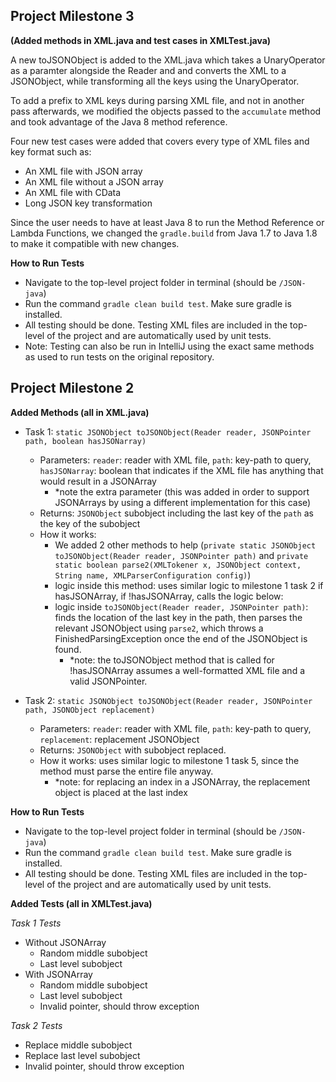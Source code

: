**Project Milestone 3**
--
**(Added methods in XML.java and test cases in XMLTest.java)**

A new toJSONObject is added to the XML.java which takes a UnaryOperator as a paramter alongside the Reader and and converts the XML to a JSONObject, while transforming all the keys using the UnaryOperator.

To add a prefix to XML keys during parsing XML file, and not in another pass afterwards, we modified the objects passed to the `accumulate` method and took advantage of the Java 8 method reference.

Four new test cases were added that covers every type of XML files and key format such as:

 - An XML file with JSON array
 - An XML file without a JSON array
 - An XML file with CData
 - Long JSON key transformation

Since the user needs to have at least Java 8 to run the Method Reference or Lambda Functions, we changed the `gradle.build` from Java 1.7 to Java 1.8 to make it compatible with new changes.

**How to Run Tests**
- Navigate to the top-level project folder in terminal (should be `/JSON-java`)
- Run the command `gradle clean build test`. Make sure gradle is installed.
- All testing should be done. Testing XML files are included in the top-level of the project and are automatically used by unit tests.
- Note: Testing can also be run in IntelliJ using the exact same methods as used to run tests on the original repository.

**Project Milestone 2**
--
**Added Methods (all in XML.java)**
- Task 1: `static JSONObject toJSONObject(Reader reader, JSONPointer path, boolean hasJSONarray) `
    - Parameters: `reader`: reader with XML file, `path`: key-path to query, `hasJSONarray`: boolean that indicates if the XML file has anything that would result in a JSONArray
        - *note the extra parameter (this was added in order to support JSONArrays by using a different implementation for this case)
    - Returns: `JSONObject` subobject including the last key of the `path` as the key of the subobject
    - How it works: 
        - We added 2 other methods to help (`private static JSONObject toJSONObject(Reader reader, JSONPointer path)` and `private static boolean parse2(XMLTokener x, JSONObject context, String name, XMLParserConfiguration config)`)
        - logic inside this method: uses similar logic to milestone 1 task 2 if hasJSONArray, if !hasJSONArray, calls the logic below:
        - logic inside `toJSONObject(Reader reader, JSONPointer path)`: finds the location of the last key in the path, then parses the relevant JSONObject using `parse2`, which throws a FinishedParsingException once the end of the JSONObject is found.
            - *note: the toJSONObject method that is called for !hasJSONArray assumes a well-formatted XML file and a valid JSONPointer.
 
- Task 2: `static JSONObject toJSONObject(Reader reader, JSONPointer path, JSONObject replacement) `
    - Parameters: `reader`: reader with XML file, `path`: key-path to query, `replacement`: replacement JSONObject
    - Returns: `JSONObject` with subobject replaced.
    - How it works: uses similar logic to milestone 1 task 5, since the method must parse the entire file anyway.  
        - *note: for replacing an index in a JSONArray, the replacement object is placed at the last index

**How to Run Tests**
- Navigate to the top-level project folder in terminal (should be `/JSON-java`)
- Run the command `gradle clean build test`. Make sure gradle is installed.
- All testing should be done. Testing XML files are included in the top-level of the project and are automatically used by unit tests.

**Added Tests (all in XMLTest.java)**  

_Task 1 Tests_  
- Without JSONArray
     - Random middle subobject
     - Last level subobject
- With JSONArray
     - Random middle subobject
     - Last level subobject
     - Invalid pointer, should throw exception
    

_Task 2 Tests_
- Replace middle subobject
- Replace last level subobject
- Invalid pointer, should throw exception
